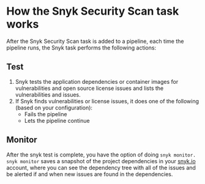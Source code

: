 # How the Snyk Security Scan task works

After the Snyk Security Scan task is added to a pipeline, each time the pipeline runs, the Snyk task performs the following actions:

## **Test**

1. Snyk tests the application dependencies or container images for vulnerabilities and open source license issues and lists the vulnerabilities and issues.
2. If Snyk finds vulnerabilities or license issues, it does one of the following (based on your configuration):
   * Fails the pipeline
   * Lets the pipeline continue

## **Monitor**

After the snyk test is complete, you have the option of doing `snyk monitor.` `snyk monitor`  saves a snapshot of the project dependencies in your [snyk.io](https://snyk.io) account, where you can see the dependency tree with all of the issues and be alerted if and when new issues are found in the dependencies.
